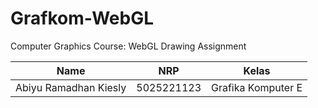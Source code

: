 # Grafkom-WebGL

Computer Graphics Course: WebGL Drawing Assignment

| Name                  | NRP        | Kelas                |
| --------------------- | ---------- | -------------------- |
| Abiyu Ramadhan Kiesly | 5025221123 | Grafika Komputer E   |
